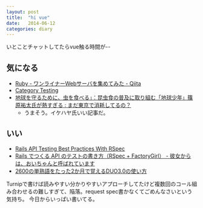 ```yaml
---
layout: post
title:  "hi vue"
date:   2014-06-12
categories: diary
---
```


いとことチャットしてたらvue触る時間が--

## 気になる
- [Ruby - ワンライナーWebサーバを集めてみた - Qiita](http://qiita.com/sudahiroshi/items/e74d61d939f18779970d)
- [Category Testing](http://c2.com/cgi/wiki?CategoryTesting)
- [地球を守るために、虫を食べる」：昆虫食の普及に取り組む「地球少年」篠原祐太氏が熱すぎる : まだ東京で消耗してるの？](http://www.ikedahayato.com/20140612/7986261.html)
  - うまそう。イケハヤ氏いい記事だ。

## いい
- [Rails API Testing Best Practices With RSpec](http://matthewlehner.net/rails-api-testing-guidelines/)
- [Rails でつくる API のテストの書き方（RSpec + FactoryGirl） - 彼女からは、おいちゃんと呼ばれています](http://blog.inouetakuya.info/entry/2013/10/27/200111)
- [2600の単熟語をたった2か月で覚えるDUO3.0の使い方](http://ty-method.com/duo30)

Turnipで書けば読みやすい分かりやすいアプローチしてたけど複数回のコール組み合わせるの難しすぎて、陥落。request spec書かなくてごめんなさいという気持ち。
今日からいっぱい書いてる。
